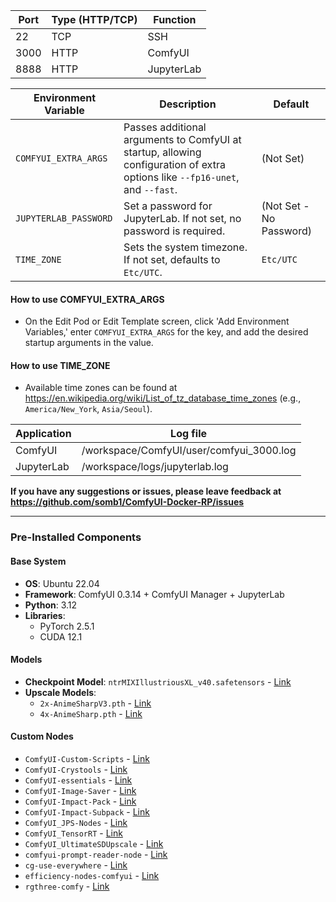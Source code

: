 | Port | Type (HTTP/TCP) | Function     |
|------|-----------------|--------------|
| 22   | TCP             | SSH          |
| 3000 | HTTP            | ComfyUI      |
| 8888 | HTTP            | JupyterLab  |

| Environment Variable     | Description                                                                 | Default      |
|--------------------------|-----------------------------------------------------------------------------|--------------|
| `COMFYUI_EXTRA_ARGS`      | Passes additional arguments to ComfyUI at startup, allowing configuration of extra options like  `--fp16-unet`, and `--fast`. | (Not Set)    |
| `JUPYTERLAB_PASSWORD`    | Set a password for JupyterLab. If not set, no password is required.         | (Not Set - No Password) |
| `TIME_ZONE`           | Sets the system timezone. If not set, defaults to `Etc/UTC`.                | `Etc/UTC`    |

#### **How to use COMFYUI_EXTRA_ARGS**

- On the Edit Pod or Edit Template screen, click 'Add Environment Variables,' enter `COMFYUI_EXTRA_ARGS` for the key, and add the desired startup arguments in the value.

#### **How to use TIME_ZONE**

- Available time zones can be found at <https://en.wikipedia.org/wiki/List_of_tz_database_time_zones> (e.g., `America/New_York`, `Asia/Seoul`).

| Application | Log file                         |
|-------------|----------------------------------|
| ComfyUI     | /workspace/ComfyUI/user/comfyui_3000.log    |
| JupyterLab  | /workspace/logs/jupyterlab.log      |

**If you have any suggestions or issues, please leave feedback at <https://github.com/somb1/ComfyUI-Docker-RP/issues>**

---

### **Pre-Installed Components**

#### **Base System**

- **OS**: Ubuntu 22.04
- **Framework**: ComfyUI 0.3.14 + ComfyUI Manager + JupyterLab
- **Python**: 3.12
- **Libraries**:
  - PyTorch 2.5.1
  - CUDA 12.1

#### **Models**

- **Checkpoint Model**: `ntrMIXIllustriousXL_v40.safetensors` - [Link](https://civitai.com/models/926443?modelVersionId=1061268)  
- **Upscale Models**:  
  - `2x-AnimeSharpV3.pth`  - [Link](https://huggingface.co/Kim2091/AnimeSharpV3)  
  - `4x-AnimeSharp.pth`  - [Link](https://huggingface.co/Kim2091/AnimeSharp)  

#### **Custom Nodes**  

- `ComfyUI-Custom-Scripts` - [Link](https://github.com/pythongosssss/ComfyUI-Custom-Scripts)  
- `ComfyUI-Crystools` - [Link](https://github.com/crystian/ComfyUI-Crystools)  
- `ComfyUI-essentials` - [Link](https://github.com/cubiq/ComfyUI_essentials)  
- `ComfyUI-Image-Saver` - [Link](https://github.com/alexopus/ComfyUI-Image-Saver)  
- `ComfyUI-Impact-Pack` - [Link](https://github.com/ltdrdata/ComfyUI-Impact-Pack)  
- `ComfyUI-Impact-Subpack` - [Link](https://github.com/ltdrdata/ComfyUI-Impact-Subpack)  
- `ComfyUI_JPS-Nodes` - [Link](https://github.com/JPS-GER/ComfyUI_JPS-Nodes)  
- `ComfyUI_TensorRT` - [Link](https://github.com/comfyanonymous/ComfyUI_TensorRT)  
- `ComfyUI_UltimateSDUpscale` - [Link](https://github.com/ssitu/ComfyUI_UltimateSDUpscale)  
- `comfyui-prompt-reader-node` - [Link](https://github.com/receyuki/comfyui-prompt-reader-node)  
- `cg-use-everywhere` - [Link](https://github.com/chrisgoringe/cg-use-everywhere)  
- `efficiency-nodes-comfyui` - [Link](https://github.com/jags111/efficiency-nodes-comfyui)  
- `rgthree-comfy` - [Link](https://github.com/rgthree/rgthree-comfy)
